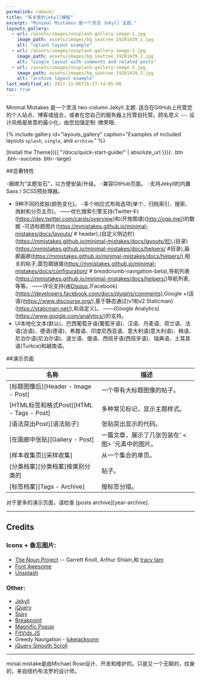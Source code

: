 ```yaml
---
permalink: /about/
title: "有关我的jekyll模板"
excerpt: "Minimal Mistakes 是一个灵活 Jekyll 主题."
layouts_gallery:
  - url: /assets/images/unsplash-gallery-image-1.jpg
    image_path: assets/images/bg_seatree_19201439_1.jpg
    alt: "splash layout example"
  - url: /assets/images/unsplash-gallery-image-2.jpg
    image_path: assets/images/bg_seatree_19201439_2.jpg
    alt: "single layout with comments and related posts"
  - url: /assets/images/unsplash-gallery-image-5.jpg
    image_path: assets/images/bg_seatree_19201439_3.jpg
    alt: "archive layout example"
last_modified_at: 2017-11-06T16:27:14-05:00
toc: true
---
```


Minimal Mistakes 是一个灵活 two-column Jekyll 主题. 适合在GitHub上托管您的个人站点、博客或组合，或者在您自己的服务器上托管自托管。顾名思义 --- 设计风格是故意的最小化，由您加强定制 :微笑哦:.

{% include gallery id="layouts_gallery" caption="Examples of included layouts `splash`, `single`, and `archive`." %}

[Install the Theme]({{ "/docs/quick-start-guide/" | absolute_url }}){: .btn .btn--success .btn--large}

##显著特性

-捆绑为“主题宝石”，以方便安装/升级。
-兼容GitHub页面。
-支持Jekyll的内置Sass / SCSS预处理器。
- 9种不同的皮肤(颜色变化)。
-多个响应式布局选项(单个、归档索引、搜索、溅射和分页主页)。
——优化搜索引擎支持(Twitter卡)(https://dev.twitter.com/cards/overview)和(开放图谱)(http://ogp.me/)的数据
-可选标题图片(https://mmistakes.github.io/minimal-mistakes/docs/layouts/ # header),(自定义侧边栏)(https://mmistakes.github.io/minimal-mistakes/docs/layouts/栏),(目录)(https://mmistakes.github.io/minimal-mistakes/docs/helpers/ #目录),画廊画廊(https://mmistakes.github.io/minimal-mistakes/docs/helpers/),相关的帖子,面包屑链接(https://mmistakes.github.io/minimal-mistakes/docs/configuration/ # breadcrumb-navigation-beta),导航列表(https://mmistakes.github.io/minimal-mistakes/docs/helpers/)导航列表,等等。
——评论支持(由[Disqus](https://disqus.com/),(Facebook)(https://developers.facebook.com/docs/plugins/comments),Google +(话语)(https://www.discourse.org/),基于静态通过(v1和v2 Staticman)(https://staticman.net/),和自定义)。
——(Google Analytics)(https://www.google.com/analytics/)的支持。
- UI本地化文本(默认)、巴西葡萄牙语(葡萄牙语)、汉语、丹麦语、荷兰语、法语(法语)、德语(德语)、希腊语、印度尼西亚语、意大利语(意大利语)、韩语、尼泊尔语(尼泊尔语)、波兰语、俄语、西班牙语(西班牙语)、瑞典语、土耳其语(Turkce)和越南语。

##演示页面

| 名称                                        | 描述                                           |
| ------------------------------------------- | ----------------------------------------------------- |
|[标题图像后][Header - Image - Post]|一个带有大标题图像的帖子。|
|[HTML标签和格式Post][HTML - Tags - Post]|多种常见标记，显示主题样式。|
|[语法突出Post][语法贴子]|张贴突出显示的代码。|
|[在画廊中张贴][Gallery - Post]|一篇文章，展示了几张包装在' <图> '元素中的图片。|
|[样本收集页][采样收集]|从一个集合的单页。|
|[分类档案][分类档案]按类别分类的|贴子。|
|[标签档案][Tags - Archive]|按标签分组。|

对于更多的演示页面，请检查 [posts archive][year-archive].

---

## Credits

### Icons + 备忘图片:

- [The Noun Project](https://thenounproject.com) -- Garrett Knoll, Arthur Shlain,和 [tracy tam](https://thenounproject.com/tracytam)
- [Font Awesome](http://fontawesome.io/)
- [Unsplash](https://unsplash.com/)

### Other:

- [Jekyll](https://jekyllrb.com/)
- [jQuery](https://jquery.com/)
- [Susy](http://susy.oddbird.net/)
- [Breakpoint](http://breakpoint-sass.com/)
- [Magnific Popup](http://dimsemenov.com/plugins/magnific-popup/)
- [FitVids.JS](http://fitvidsjs.com/)
- Greedy Navigation - [lukejacksonn](https://codepen.io/lukejacksonn/pen/PwmwWV)
- [jQuery Smooth Scroll](https://github.com/kswedberg/jquery-smooth-scroll)

---

minial mistake是由Michael Rose设计、开发和维护的。只是又一个无聊的，纹身的，来自纽约布法罗的设计师。
